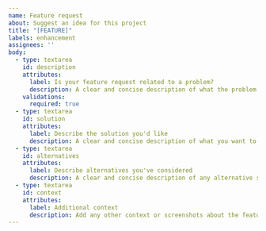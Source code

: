 ```yaml
---
name: Feature request
about: Suggest an idea for this project
title: "[FEATURE]"
labels: enhancement
assignees: ''
body:
  - type: textarea
    id: description
    attributes:
      label: Is your feature request related to a problem?
      description: A clear and concise description of what the problem is. e.g. I'm always frustrated when [...]
    validations:
      required: true
  - type: textarea
    id: solution
    attributes:
      label: Describe the solution you'd like
      description: A clear and concise description of what you want to happen.
  - type: textarea
    id: alternatives
    attributes:
      label: Describe alternatives you've considered
      description: A clear and concise description of any alternative solutions or features you've considered.
  - type: textarea
    id: context
    attributes:
      label: Additional context
      description: Add any other context or screenshots about the feature request here.
---
```

